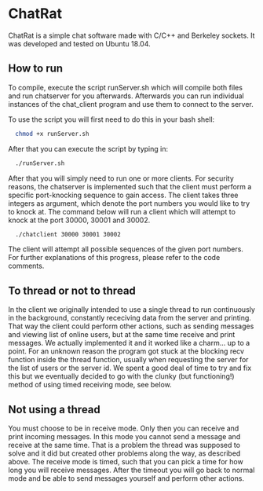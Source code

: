 # ChatRat
ChatRat is a simple chat software made with C/C++ and Berkeley sockets. It was developed and tested
on Ubuntu 18.04.

## How to run
To compile, execute the script runServer.sh which will compile both files and run chatserver for you afterwards.
Afterwards you can run individual instances of the chat_client program and use them to connect to the server.

To use the script you will first need to do this in your bash shell:
```bash
  chmod +x runServer.sh
  ```
  
After that you can execute the script by typing in:
```bash
  ./runServer.sh
  ```
  
After that you will simply need to run one or more clients. For security reasons, the chatserver is implemented such that the client must perform a specific port-knocking sequence to gain access. The client takes three integers as argument, which denote the port numbers you would like to try to knock at. The command below will run a client which will attempt to knock at the port 30000, 30001 and 30002.
```bash
  ./chatclient 30000 30001 30002
  ```
The client will attempt all possible sequences of the given port numbers. For further explanations of this progress, please refer to the code comments.

## To thread or not to thread
In the client we originally intended to use a single thread to run continuously in the background, constantly receciving data from the server and printing. That way the client could perform other actions, such as sending messages and viewing list of online users, but at the same time receive and print messages. We actually implemented it and it worked like a charm... up to a point. For an unknown reason the program got stuck at the blocking recv function inside the thread function, usually when requesting the server for the list of users or the server id. We spent a good deal of time to try and fix this but we eventually decided to go with the clunky (but functioning!) method of using timed receiving mode, see below.

## Not using a thread
You must choose to be in receive mode. Only then you can receive and print incoming messages.
In this mode you cannot send a message and receive at the same time. That is a problem the thread was supposed to solve and it did but created other problems along the way, as described above. The receive mode is timed, such that you can pick a time for how long you will receive messages. After the timeout you will go back to normal mode and be able to send messages yourself and perform other actions.

